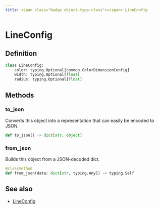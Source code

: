 ```yaml
---
title: <span class="badge object-type-class"></span> LineConfig
---
```

# <span class="badge object-type-class"></span> LineConfig

## Definition

```python
class LineConfig:
    color: typing.Optional[common.ColorDimensionConfig]
    width: typing.Optional[float]
    radius: typing.Optional[float]
```
## Methods

### <span class="badge object-method"></span> to_json

Converts this object into a representation that can easily be encoded to JSON.

```python
def to_json() -> dict[str, object]
```

### <span class="badge object-method"></span> from_json

Builds this object from a JSON-decoded dict.

```python
@classmethod
def from_json(data: dict[str, typing.Any]) -> typing.Self
```

## See also

 * <span class="badge builder"></span> [LineConfig](./builder-LineConfig.md)
